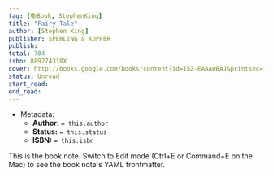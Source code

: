 ```yaml
---
tag: [📚Book, StephenKing]
title: "Fairy Tale"
author: [Stephen King]
publisher: SPERLING & KUPFER
publish: 
total: 704
isbn: 889274318X
cover: http://books.google.com/books/content?id=i5Z-EAAAQBAJ&printsec=frontcover&img=1&zoom=1&edge=curl&source=gbs_api
status: Unread
start_read:
end_read:
---
```


- Metadata:
	- **Author:** `= this.author`
	- **Status:** `= this.status`
	- **ISBN:** `= this.isbn`

This is the book note. Switch to Edit mode (Ctrl+E or Command+E on the Mac) to see the book note's YAML frontmatter.